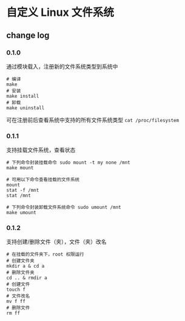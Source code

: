 # 自定义 Linux 文件系统

## change log

### 0.1.0

通过模块载入，注册新的文件系统类型到系统中

``` shell
# 编译
make
# 安装
make install
# 卸载
make uninstall
```

可在注册前后查看系统中支持的所有文件系统类型 `cat /proc/filesystem`

### 0.1.1

支持挂载文件系统，查看状态

```
# 下列命令封装挂载命令 sudo mount -t my none /mnt
make mount

# 可用以下命令查看挂载的文件系统
mount
stat -f /mnt
stat /mnt

# 下列命令封装卸载文件系统命令 sudo umount /mnt
make umount
```

### 0.1.2

支持创建/删除文件（夹），文件（夹）改名

```
# 在挂载的文件夹下，root 权限运行
# 创建文件夹
mkdir a & cd a
# 删除文件夹
cd .. & rmdir a
# 创建文件
touch f
# 文件改名
mv f ff
# 删除文件
rm ff
```


